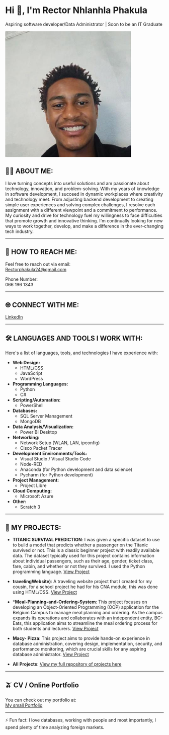 
# Hi 👋, I'm Rector Nhlanhla Phakula  

Aspiring software developer/Data Administrator | Soon to be an IT Graduate  

[![Image of Rector Nhlanhla Phakula](170251120.jpeg)](170251120.jpeg)  
 

## 👨‍💻 ABOUT ME:  

I love turning concepts into useful solutions and am passionate about technology, innovation, and problem-solving.  With my years of knowledge in software development, I succeed in dynamic workplaces where creativity and technology meet.  From adjusting backend development to creating simple user experiences and solving complex challenges, I resolve each assignment with a different viewpoint and a commitment to performance.  My curiosity and drive for technology fuel my willingness to face difficulties that promote growth and innovative thinking.  I'm continually looking for new ways to work together, develop, and make a difference in the ever-changing tech industry.

---  

## 🔗 HOW TO REACH ME:  

Feel free to reach out via email:  
[Rectorphakula24@gmail.com](mailto:Rectorphakula24@gmail.com)  

Phone Number:  
066 196 1343  

---  

## 🌐 CONNECT WITH ME:  

[LinkedIn](https://www.linkedin.com/in/rector-phakula-45b246270?utm_source=share&utm_campaign=share_via&utm_content=profile&utm_medium=android_app)  


---  

## 🛠️ LANGUAGES AND TOOLS I WORK WITH:  
Here's a list of languages, tools, and technologies I have experience with:  

- **Web Design:**  
    - HTML/CSS  
    - JavaScript  
    - WordPress  
- **Programming Languages:**  
    - Python  
    - C#  
- **Scripting/Automation:**  
    - PowerShell  
- **Databases:**  
    - SQL Server Management  
    - MongoDB  
- **Data Analysis/Visualization:**  
    - Power BI Desktop  
- **Networking:**  
    - Network Setup (WLAN, LAN, ipconfig)  
    - Cisco Packet Tracer  
- **Development Environments/Tools:**  
    - Visual Studio / Visual Studio Code  
    - Node-RED
    - Anaconda (for Python development and data science)
    - Pycharm (for Python development)  
- **Project Management:**  
    - Project Libre  
- **Cloud Computing:**  
    - Microsoft Azure  
- **Other:**  
    - Scratch 3

---  

## 🧰 MY PROJECTS:  

*   **TITANIC SURVIVAL PREDICTION**: I was given a specific dataset to use to build a model that predicts whether a passenger on the Titanic survived or not. This is a classic beginner project with readily       available data. The dataset typically used for this project contains information about individual passengers, such as their age, gender, ticket class, fare, cabin, and whether or not they survived. I used      the Python programming language.
  [View Project](https://github.com/Rector24/CODSOFT/tree/main/Titanic%20survival%20predication)


*   **travelingWebsite)**: A traveling website project that I created for my cousin, for a school project he had for his CNA module, this was done using HTML/CSS.
  [View Project](https://github.com/Rector24/Travelingwebsite)


*  ***Meal-Planning-and-Ordering-System**: This project focuses on developing an Object-Oriented Programming (OOP) application for the Belgium Campus to manage meal planning and ordering. As the campus expands
  its operations and collaborates with an independent entity, BC-Eats, this application aims to streamline the meal ordering process for both students and lecturers.
  [View Project](https://github.com/Rector24/-Meal-Planning-and-Ordering-System)


*  **Macy- Pizza**: This project aims to provide hands-on experience in database administration, covering design, implementation, security, and performance monitoring, which are crucial skills for any aspiring 
   database administrator.
  [View Project](https://github.com/Rector24/macy-pizza)

*    **All Projects**: [View my full repository of projects here](https://github.com/Rector24?tab=repositories)  

---  

## 🫒 CV / Online Portfolio  

You can check out my portfolio at:  
[My small Portfolio](https://github.com/Rector24/My-portfolio)   

---  

⚡ Fun fact: I love databases, working with people and most importantly, I spend plenty of time analyzing foreign markets.   



